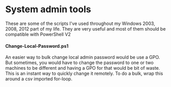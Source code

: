 <h1>System admin tools</h1>
<p>These are some of the scripts I've used throughout my Windows 2003, 2008, 2012 part of my life. They are very useful and most of them should be compatible with PowerShell V2</p>

<h4>Change-Local-Password.ps1</h4>
An easier way to bulk change local admin password would be use a GPO. But sometimes, you would have to change the password to one or two machines to be different and having a GPO for that would be bit of waste. This is an instant way to quickly change it remotely. To do a bulk, wrap this around a csv imported for-loop.
